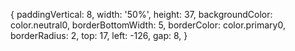 {
  paddingVertical: 8,
  width: '50%',
  height: 37,
  backgroundColor: color.neutral0,
  borderBottomWidth: 5,
  borderColor: color.primary0,
  borderRadius: 2,
  top: 17,
  left: -126,
  gap: 8,
}

